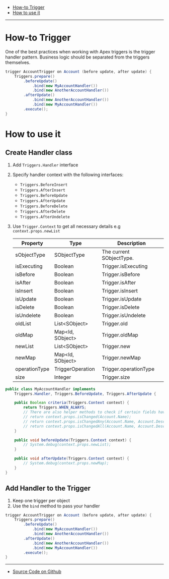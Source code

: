 -   [How-to Trigger](#how-to-trigger)
-   [How to use it](#how-to-use-it)

---

# How-to Trigger

One of the best practices when working with Apex triggers is the trigger handler pattern.
Business logic should be separated from the triggers themselves.

```java
trigger AccountTrigger on Account (before update, after update) {
    Triggers.prepare()
        .beforeUpdate()
            .bind(new MyAccountHandler())
            .bind(new AnotherAccountHandler())
        .afterUpdate()
            .bind(new AnotherAccountHandler())
            .bind(new MyAccountHandler())
        .execute();
}
```

# How to use it

## Create Handler class

1. Add `Triggers.Handler` interface
2. Specify handler context with the following interfaces:
    - `Triggers.BeforeInsert`
    - `Triggers.AfterInsert`
    - `Triggers.BeforeUpdate`
    - `Triggers.AfterUpdate`
    - `Triggers.BeforeDelete`
    - `Triggers.AfterDelete`
    - `Triggers.AfterUndelete`
3. Use `Trigger.Context` to get all necessary details e.g `context.props.newList`

    | Property      | Type               | Description              |
    | ------------- | ------------------ | ------------------------ |
    | sObjectType   | SObjectType        | The current SObjectType. |
    | isExecuting   | Boolean            | Trigger.isExecuting      |
    | isBefore      | Boolean            | Trigger.isBefore         |
    | isAfter       | Boolean            | Trigger.isAfter          |
    | isInsert      | Boolean            | Trigger.isInsert         |
    | isUpdate      | Boolean            | Trigger.isUpdate         |
    | isDelete      | Boolean            | Trigger.isDelete         |
    | isUndelete    | Boolean            | Trigger.isUndelete       |
    | oldList       | List\<SObject\>    | Trigger.old              |
    | oldMap        | Map\<Id, SObject\> | Trigger.oldMap           |
    | newList       | List\<SObject\>    | Trigger.new              |
    | newMap        | Map\<Id, SObject\> | Trigger.newMap           |
    | operationType | TriggerOperation   | Trigger.operationType    |
    | size          | Integer            | Trigger.size             |

```java
public class MyAccountHandler implements
    Triggers.Handler, Triggers.BeforeUpdate, Triggers.AfterUpdate {

    public Boolean criteria(Triggers.Context context) {
        return Triggers.WHEN_ALWAYS;
        // There are also helper methods to check if certain fields have changes
        // return context.props.isChanged(Account.Name);
        // return context.props.isChangedAny(Account.Name, Account.Description);
        // return context.props.isChangedAll(Account.Name, Account.Description);
    }

    public void beforeUpdate(Triggers.Context context) {
        // System.debug(context.props.newList);
    }

    public void afterUpdate(Triggers.Context context) {
        // System.debug(context.props.newMap);
    }
}
```

## Add Handler to the Trigger

1. Keep one trigger per object
2. Use the `bind` method to pass your handler

```java
trigger AccountTrigger on Account (before update, after update) {
    Triggers.prepare()
        .beforeUpdate()
            .bind(new MyAccountHandler())
            .bind(new AnotherAccountHandler())
        .afterUpdate()
            .bind(new AnotherAccountHandler())
            .bind(new MyAccountHandler())
        .execute();
}
```

---

-   [Source Code on Github](https://github.com/apexfarm/ApexTriggerHandler)
